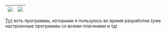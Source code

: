 | ![](http://github-profile-summary-cards.vercel.app/api/cards/profile-details?username=LukovDev&theme=transparent) | ![](http://github-profile-summary-cards.vercel.app/api/cards/most-commit-language?username=LukovDev&theme=transparent) |
|-------------------------------------------------------------------------------------------------------------------|------------------------------------------------------------------------------------------------------------------------|

[Тут](https://drive.google.com/drive/folders/1_hJRng1nG5Ean8sSSqLzEFmevnQRLyN2) есть программы, которыми я пользуюсь во время разработки (уже настроенные программы со всеми плагинами и тд)
